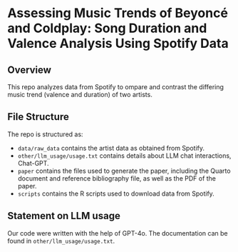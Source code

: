 # Assessing Music Trends of Beyoncé and Coldplay: Song Duration and Valence Analysis Using Spotify Data

## Overview

This repo analyzes data from Spotify to ompare and contrast the differing music trend (valence and duration) of two artists. 

## File Structure

The repo is structured as:

-   `data/raw_data` contains the artist data as obtained from Spotify.
-   `other/llm_usage/usage.txt` contains details about LLM chat interactions, Chat-GPT.
-   `paper` contains the files used to generate the paper, including the Quarto document and reference bibliography file, as well as the PDF of the paper. 
-   `scripts` contains the R scripts used to download data from Spotify.


## Statement on LLM usage

Our code were written with the help of GPT-4o. The documentation can be found in `other/llm_usage/usage.txt`.